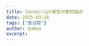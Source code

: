 ```yaml
---
title: JavaScript属性对象的描述
date: 2025-03-26
tags: ["面试题"]
author: QuHou
excerpt: 
---
```



```js

```
